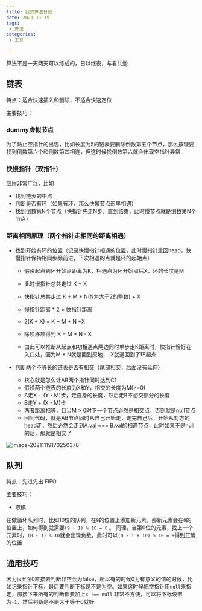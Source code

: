 ```yaml
---
title: 我的算法日记
date: 2021-11-19
tags:
 - 算法
categories:
 - 工具

---
```


算法不是一天两天可以练成的，日以继夜，与君共勉

<!-- more -->

## 链表

特点：适合快速插入和删除，不适合快速定位

主要技巧：

### dummy虚拟节点

为了防止空指针的出现，比如长度为5的链表要删除倒数第五个节点，那么按理要找到倒数第六个和倒数第四相连，但这时候找倒数第六就会出现空指针异常

### 快慢指针（双指针）

应用非常广泛，比如

- 找到链表的中点
- 判断是否有环（如果有环，那么快慢节点迟早相遇）
- 找到倒数第N个节点（快指针先走N步，直到结束，此时慢节点就是倒数第N个节点）

### 距离相同原理（两个指针走相同的距离相遇）

- 找到开始有环的位置（记录快慢指针相遇的位置，此时慢指针重回head，快慢指针保持相同步频前进，下次相遇的点就是环的起始点）

  - 假设起点到环开始点距离为K，相遇点为环开始点后X，环的长度是M

  - 此时慢指针总共走过 K + X

  - 快指针总共走过 K + M * N(N为大于2的整数) + X

  - 慢指针距离 * 2 = 快指针距离

  - 2(K + X) = K + M * N +X

  - 除项移项得到 K = M * N - X

  - 由此可以推断从起点和初相遇点两边同时单步走K距离时，快指针恰好在入口处，因为M * N就是回到原地，-X就退回到了环起点

- 判断两个不等长的链表是否有相交（尾部相交，后面没有延伸）

  - 核心就是怎么让AB两个指针同时达到C1
  - 假设两个链表的长度为X和Y，相交的长度为M(>=0)
  - A走X + (Y - M)步，走自身的长度，然后走B不想交部分的长度
  - B走Y + (X - M)步
  - 两者距离相等，且当M > 0时下一个节点必然是相交点，否则就是null节点
  - 回到代码，就是AB节点同时从自己开始走，走完自己后，开始从对方的head走，然后必然会走到A.val === B.val的相遇节点，此时如果不是null的话，那就是相交了

![image-20211119170250378](https://kuimo-markdown-pic.oss-cn-hangzhou.aliyuncs.com/image-20211119170250378.png)



## 队列

特点：先进先出 FIFO

主要技巧：

- 取模

在做循环队列时，比如10位的队列，在`9`的位置上添加新元素，那新元素会在`0`的位置上，如何得到就需要`(9 + 1) % 10 = 0` 。 同理，当第0位的元素，找上一个元素时，`(0 - 1) % 10`就会出现负数，此时可以`(0 - 1 + 10) % 10 = 9`得到正确的位置



## 通用技巧

因为js里面0直接去判断非空会为false，所以有的时候0为有意义的值的时候，比如记录指针下标，最后要判断下标是不是为空。如果这时候把空指针用`null`来指定，那接下来所有的判断都要加上`x !== null` 非常不方便，可以将下标设置为`-1`，然后判断是不是大于等于0就好
